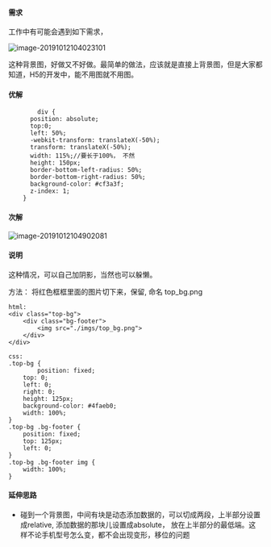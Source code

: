 #### 需求

工作中有可能会遇到如下需求，

![image-20191012104023101](/Users/mac/学习笔记/image-banner.png)

这种背景图，好做又不好做。最简单的做法，应该就是直接上背景图，但是大家都知道，H5的开发中，能不用图就不用图。

#### 优解

```
		div	{
      position: absolute;
      top:0;
      left: 50%;
      -webkit-transform: translateX(-50%);
      transform: translateX(-50%);
      width: 115%;//要长于100%， 不然
      height: 150px;
      border-bottom-left-radius: 50%;
      border-bottom-right-radius: 50%;
      background-color: #cf3a3f;
      z-index: 1;
    }
```





#### 次解

![image-20191012104902081](/Users/mac/学习笔记/image-blue.png)



#### 说明

这种情况，可以自己加阴影，当然也可以躲懒。 

方法： 将红色框框里面的图片切下来，保留, 命名 top_bg.png

```
html:
<div class="top-bg">
	<div class="bg-footer">
		<img src="./imgs/top_bg.png">
	</div>
</div>

css:
.top-bg {
		position: fixed;
    top: 0;
    left: 0;
    right: 0;
    height: 125px;
    background-color: #4faeb0;
    width: 100%;
}
.top-bg .bg-footer {
    position: fixed;
    top: 125px;
    left: 0;
}
.top-bg .bg-footer img {
	width: 100%;
}
```



#### 延伸思路

- 碰到一个背景图，中间有块是动态添加数据的，可以切成两段，上半部分设置成relative, 添加数据的那块儿设置成absolute， 放在上半部分的最低端。这样不论手机型号怎么变，都不会出现变形，移位的问题
